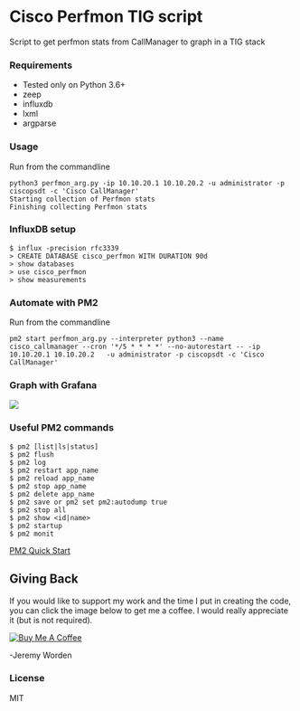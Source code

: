 # Cisco Perfmon TIG script
Script to get perfmon stats from CallManager to graph in a TIG stack

### Requirements

* Tested only on Python 3.6+
* zeep
* influxdb
* lxml
* argparse

### Usage

Run from the commandline

```
python3 perfmon_arg.py -ip 10.10.20.1 10.10.20.2 -u administrator -p ciscopsdt -c 'Cisco CallManager'
Starting collection of Perfmon stats
Finishing collecting Perfmon stats
```

### InfluxDB setup
```
$ influx -precision rfc3339
> CREATE DATABASE cisco_perfmon WITH DURATION 90d
> show databases
> use cisco_perfmon
> show measurements
```

### Automate with PM2

Run from the commandline

```
pm2 start perfmon_arg.py --interpreter python3 --name cisco_callmanager --cron '*/5 * * * *' --no-autorestart -- -ip 10.10.20.1 10.10.20.2   -u administrator -p ciscopsdt -c 'Cisco CallManager'
```
### Graph with Grafana
![](https://github.com/sieteunoseis/cisco_perfmon_influxdb/blob/master/images/Grafana1.png)

### Useful PM2 commands

```
$ pm2 [list|ls|status]
$ pm2 flush
$ pm2 log
$ pm2 restart app_name
$ pm2 reload app_name
$ pm2 stop app_name
$ pm2 delete app_name
$ pm2 save or pm2 set pm2:autodump true
$ pm2 stop all
$ pm2 show <id|name>
$ pm2 startup
$ pm2 monit

```
[PM2 Quick Start](https://pm2.keymetrics.io/docs/usage/quick-start/)


## Giving Back

If you would like to support my work and the time I put in creating the code, you can click the image below to get me a coffee. I would really appreciate it (but is not required).

[![Buy Me A Coffee](https://www.buymeacoffee.com/assets/img/custom_images/black_img.png)](https://www.buymeacoffee.com/automatebldrs)

-Jeremy Worden

### License

MIT

